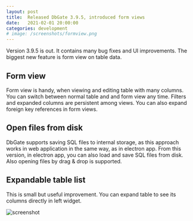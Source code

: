 ```yaml
---
layout: post
title:  Released DbGate 3.9.5, introduced form views
date:   2021-02-01 20:00:00
categories: development
# image: /screenshots/formview.png
---
```


Version 3.9.5 is out. It contains many bug fixes and UI improvements. The biggest new feature is form view on table data.

<!--more--> 

## Form view
Form view is handy, when viewing and editing table with many columns. You can switch between normal table and and form view any time. Filters and expanded columns are persistent among views. You can also expand foreign key references in form views.

## Open files from disk
DbGate supports saving SQL files to internal storage, as this approach works in web application in the same way, as in electron app. From this version, in electron app, you can also load and save SQL files from disk. Also opening files by drag & drop is supported.

## Expandable table list
This is small but useful improvement. You can expand table to see its columns directly in left widget.

![screenshot](/screenshots/version-3-9-5.png)
